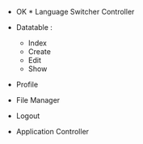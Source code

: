 - OK * Language Switcher Controller

- Datatable :
  - Index
  - Create
  - Edit
  - Show
- Profile
- File Manager
- Logout
- Application Controller
